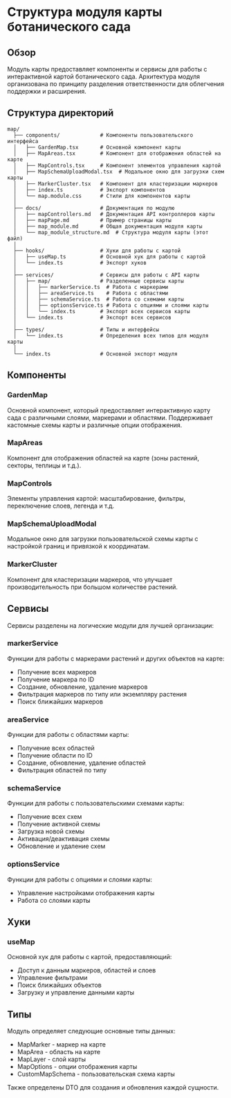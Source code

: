 # Структура модуля карты ботанического сада

## Обзор

Модуль карты предоставляет компоненты и сервисы для работы с интерактивной картой ботанического сада. Архитектура модуля организована по принципу разделения ответственности для облегчения поддержки и расширения.

## Структура директорий

```
map/
  ├── components/             # Компоненты пользовательского интерфейса
  │   ├── GardenMap.tsx       # Основной компонент карты
  │   ├── MapAreas.tsx        # Компонент для отображения областей на карте
  │   ├── MapControls.tsx     # Компонент элементов управления картой
  │   ├── MapSchemaUploadModal.tsx  # Модальное окно для загрузки схем карты
  │   ├── MarkerCluster.tsx   # Компонент для кластеризации маркеров
  │   ├── index.ts            # Экспорт компонентов
  │   └── map.module.css      # Стили для компонентов карты
  │
  ├── docs/                   # Документация по модулю
  │   ├── mapControllers.md   # Документация API контроллеров карты
  │   ├── mapPage.md          # Пример страницы карты
  │   ├── map_module.md       # Общая документация модуля карты
  │   └── map_module_structure.md  # Структура модуля карты (этот файл)
  │
  ├── hooks/                  # Хуки для работы с картой
  │   ├── useMap.ts           # Основной хук для работы с картой
  │   └── index.ts            # Экспорт хуков
  │
  ├── services/               # Сервисы для работы с API карты
  │   ├── map/                # Разделенные сервисы карты
  │   │   ├── markerService.ts  # Работа с маркерами
  │   │   ├── areaService.ts    # Работа с областями
  │   │   ├── schemaService.ts  # Работа со схемами карты
  │   │   ├── optionsService.ts # Работа с опциями и слоями карты
  │   │   └── index.ts        # Экспорт всех сервисов карты
  │   └── index.ts            # Экспорт всех сервисов
  │
  ├── types/                  # Типы и интерфейсы
  │   └── index.ts            # Определения всех типов для модуля карты
  │
  └── index.ts                # Основной экспорт модуля
```

## Компоненты

### GardenMap

Основной компонент, который предоставляет интерактивную карту сада с различными слоями, маркерами и областями. Поддерживает кастомные схемы карты и различные опции отображения.

### MapAreas

Компонент для отображения областей на карте (зоны растений, секторы, теплицы и т.д.).

### MapControls

Элементы управления картой: масштабирование, фильтры, переключение слоев, легенда и т.д.

### MapSchemaUploadModal

Модальное окно для загрузки пользовательской схемы карты с настройкой границ и привязкой к координатам.

### MarkerCluster

Компонент для кластеризации маркеров, что улучшает производительность при большом количестве растений.

## Сервисы

Сервисы разделены на логические модули для лучшей организации:

### markerService

Функции для работы с маркерами растений и других объектов на карте:
- Получение всех маркеров
- Получение маркера по ID
- Создание, обновление, удаление маркеров
- Фильтрация маркеров по типу или экземпляру растения
- Поиск ближайших маркеров

### areaService

Функции для работы с областями карты:
- Получение всех областей
- Получение области по ID
- Создание, обновление, удаление областей
- Фильтрация областей по типу

### schemaService

Функции для работы с пользовательскими схемами карты:
- Получение всех схем
- Получение активной схемы
- Загрузка новой схемы
- Активация/деактивация схемы
- Обновление и удаление схем

### optionsService

Функции для работы с опциями и слоями карты:
- Управление настройками отображения карты
- Работа со слоями карты

## Хуки

### useMap

Основной хук для работы с картой, предоставляющий:
- Доступ к данным маркеров, областей и слоев
- Управление фильтрами
- Поиск ближайших объектов
- Загрузку и управление данными карты

## Типы

Модуль определяет следующие основные типы данных:
- MapMarker - маркер на карте
- MapArea - область на карте
- MapLayer - слой карты
- MapOptions - опции отображения карты
- CustomMapSchema - пользовательская схема карты

Также определены DTO для создания и обновления каждой сущности. 
